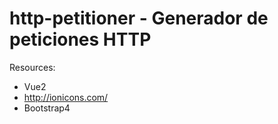 # http-petitioner - Generador de peticiones HTTP

Resources:
- Vue2
- http://ionicons.com/
- Bootstrap4

